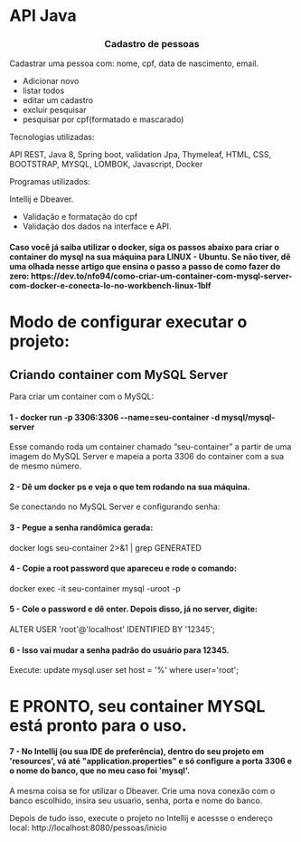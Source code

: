 # API Java 
<h3 align="center"> Cadastro de pessoas </h3>

Cadastrar uma pessoa com: nome, cpf, data de nascimento, email.

- Adicionar novo
- listar todos
- editar um cadastro
- excluir pesquisar
- pesquisar por cpf(formatado e mascarado)


Tecnologias utilizadas:

API REST, 
Java 8, 
Spring boot, validation
Jpa, 
Thymeleaf, 
HTML, 
CSS, 
BOOTSTRAP, 
MYSQL, 
LOMBOK, 
Javascript, 
Docker

Programas utilizados:

Intellij e Dbeaver.


- Validação e formatação do cpf
- Validação dos dados na interface e API.


<h4>Caso você já saiba utilizar o docker, siga os passos abaixo para criar o container do mysql na sua máquina para LINUX - Ubuntu.
Se não tiver, dê uma olhada nesse artigo que ensina o passo a passo de como fazer do zero: https://dev.to/nfo94/como-criar-um-container-com-mysql-server-com-docker-e-conecta-lo-no-workbench-linux-1blf </h4>

# Modo de configurar executar o projeto:

## Criando container com MySQL Server

Para criar um container com o MySQL:
<h4> 1 - docker run -p 3306:3306 --name=seu-container -d mysql/mysql-server</h4>

 Esse comando roda um container chamado “seu-container” a partir de uma imagem
 do MySQL Server e mapeia a porta 3306 do container com a sua de mesmo número.

<h4> 2 - Dê um docker ps e veja o que tem rodando na sua máquina.</h4>

Se conectando no MySQL Server e configurando senha:

<h4> 3 - Pegue a senha randômica gerada:</h4>
docker logs seu-container 2>&1 | grep GENERATED

<h4> 4 - Copie a root password que apareceu e rode o comando:</h4>

docker exec -it seu-container mysql -uroot -p

<h4> 5 - Cole o password e dê enter. Depois disso, já no server, digite:</h4>
ALTER USER 'root'@'localhost' IDENTIFIED BY '12345';

<h4> 6 - Isso vai mudar a senha padrão do usuário para 12345.</h4>
Execute: update mysql.user set host = '%' where user='root';

# E PRONTO, seu container MYSQL está pronto para o uso.


<h4> 7 - No Intellij (ou sua IDE de preferência), dentro do seu projeto em 'resources',
vá até "application.properties" e só configure a porta 3306 e o nome do banco, que no meu caso foi 'mysql'.</h4>

A mesma coisa se for utilizar o Dbeaver. Crie uma nova conexão com o banco escolhido, insira seu usuario, senha, porta e nome do banco.

Depois de tudo isso, execute o projeto no Intellij e acessse o endereço local: http://localhost:8080/pessoas/inicio

